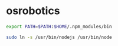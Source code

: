 # osrobotics

```bash
export PATH=$PATH:$HOME/.npm_modules/bin
```

```bash
sudo ln -s /usr/bin/nodejs /usr/bin/node
```
